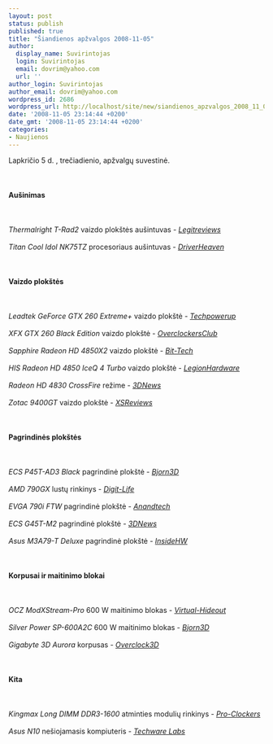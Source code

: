 ```yaml
---
layout: post
status: publish
published: true
title: "Šiandienos apžvalgos 2008-11-05"
author:
  display_name: Suvirintojas
  login: Suvirintojas
  email: dovrim@yahoo.com
  url: ''
author_login: Suvirintojas
author_email: dovrim@yahoo.com
wordpress_id: 2686
wordpress_url: http://localhost/site/new/siandienos_apzvalgos_2008_11_05/
date: '2008-11-05 23:14:44 +0200'
date_gmt: '2008-11-05 23:14:44 +0200'
categories:
- Naujienos
---
```

<p>Lapkričio 5 d. , trečiadienio, apžvalgų suvestinė.<br />
<br><br />
<br><b>Aušinimas</b><br />
<br><br />
<br><i>Thermalright T-Rad2</i> vaizdo plokštės aušintuvas - <a class="ns" href="http://www.legitreviews.com/article/822/1/"><i>Legitreviews</i></a><br />
<br><i>Titan Cool Idol NK75TZ</i> procesoriaus aušintuvas - <a class="ns" href="http://www.driverheaven.net/reviews.php?reviewid=655"><i>DriverHeaven</i></a><br />
<br><br />
<br><b>Vaizdo plokštės</b><br />
<br><br />
<br><i>Leadtek GeForce GTX 260 Extreme+</i> vaizdo plokštė - <a class="ns" href="http://www.techpowerup.com/reviews/Leadtek/GeForce_GTX_260_Extreme_Plus/"><i>Techpowerup</i></a><br />
<br><i>XFX GTX 260 Black Edition</i> vaizdo plokštė - <a class="ns" href="http://www.overclockersclub.com/reviews/xfx_gtx260_black/"><i>OverclockersClub</i></a><br />
<br><i>Sapphire Radeon HD 4850X2</i> vaizdo plokštė - <a class="ns" href="http://www.bit-tech.net/hardware/2008/11/05/first-look-sapphire-radeon-hd-4850-x2-2gb/1"><i>Bit-Tech</i></a><br />
<br><i>HIS Radeon HD 4850 IceQ 4 Turbo</i> vaizdo plokštė - <a class="ns" href="http://www.legionhardware.com/document.php?id=787"><i>LegionHardware</i></a><br />
<br><i>Radeon HD 4830 CrossFire</i> režime - <a class="ns" href="http://www.3dnews.ru/video/radeon-hd-4830-crossfire/"><i>3DNews</i></a><br />
<br><i>Zotac 9400GT</i> vaizdo plokštė - <a class="ns" href="http://www.xsreviews.co.uk/reviews/graphics-cards/zotac-9400gt-512mb/"><i>XSReviews</i></a><br />
<br><br />
<br><b>Pagrindinės plokštės</b><br />
<br><br />
<br><i>ECS P45T-AD3 Black</i> pagrindinė plokštė - <a class="ns" href="http://www.bjorn3d.com/read.php?cID=1374"><i>Bjorn3D</i></a><br />
<br><i>AMD 790GX</i> lustų rinkinys - <a class="ns" href="http://www.digit-life.com/articles3/mainboard/amd-790gx-chipset-p1.html"><i>Digit-Life</i></a><br />
<br><i>EVGA 790i FTW</i> pagrindinė plokštė - <a class="ns" href="http://www.anandtech.com/mb/showdoc.aspx?i=3450"><i>Anandtech</i></a><br />
<br><i>ECS G45T-M2</i> pagrindinė plokštė - <a class="ns" href="http://www.3dnews.ru/motherboard/ecs-g45t-m2/"><i>3DNews</i></a><br />
<br><i>Asus M3A79-T Deluxe</i> pagrindinė plokštė - <a class="ns" href="http://www.insidehw.com/Reviews/Motherboards/Asus-M3A79-T-Deluxe.html"><i>InsideHW</i></a><br />
<br><br />
<br><b>Korpusai ir maitinimo blokai</b><br />
<br><br />
<br><i>OCZ ModXStream-Pro</i> 600 W maitinimo blokas - <a class="ns" href="http://www.virtual-hideout.net/reviews/OCZ_ModXStream_Pro_600w/index.shtml"><i>Virtual-Hideout</i></a><br />
<br><i>Silver Power SP-600A2C</i> 600 W maitinimo blokas - <a class="ns" href="http://www.bjorn3d.com/read.php?cID=1356"><i>Bjorn3D</i></a><br />
<br><i>Gigabyte 3D Aurora</i> korpusas - <a class="ns" href="http://www.overclock3d.net/reviews.php?/cases_cooling/gigabyte_3d_aurora_case/1"><i>Overclock3D</i></a><br />
<br><br />
<br><b>Kita</b><br />
<br><br />
<br><i>Kingmax Long DIMM DDR3-1600</i> atminties modulių rinkinys - <a class="ns" href="http://www.pro-clockers.com/reviews/?id=117"><i>Pro-Clockers</i></a><br />
<br><i>Asus N10</i> nešiojamasis kompiuteris - <a class="ns" href="http://www.techwarelabs.com/reviews/notebooks/asus_N10/"><i>Techware Labs</i></a><br />
<br><br />
<br><br />
<br></p>

